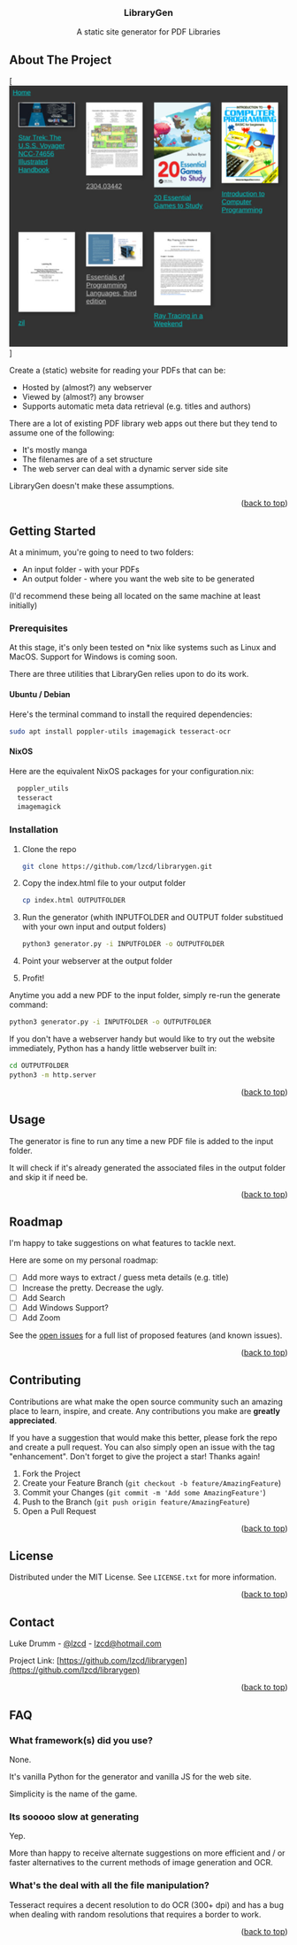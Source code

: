 <a name="readme-top"></a>

<br />
<div align="center">
  <h3 align="center">LibraryGen</h3>

  <p align="center">
    A static site generator for PDF Libraries
  </p>
</div>


<!-- ABOUT THE PROJECT -->
## About The Project

[![Screen Shot][product-screenshot]]

Create a (static) website for reading your PDFs that can be:
* Hosted by (almost?) any webserver
* Viewed by (almost?) any browser
* Supports automatic meta data retrieval (e.g. titles and authors)

There are a lot of existing PDF library web apps out there but they tend to assume one of the following:
* It's mostly manga
* The filenames are of a set structure
* The web server can deal with a dynamic server side site

LibraryGen doesn't make these assumptions.

<p align="right">(<a href="#readme-top">back to top</a>)</p>


<!-- GETTING STARTED -->
## Getting Started

At a minimum, you're going to need to two folders:
* An input folder - with your PDFs
* An output folder - where you want the web site to be generated

(I'd recommend these being all located on the same machine at least initially)


### Prerequisites

At this stage, it's only been tested on *nix like systems such as Linux and MacOS. Support for Windows is coming soon.


There are three utilities that LibraryGen relies upon to do its work.

#### Ubuntu / Debian

Here's the terminal command to install the required dependencies:

  ```sh
  sudo apt install poppler-utils imagemagick tesseract-ocr
  ```

#### NixOS

Here are the equivalent NixOS packages for your configuration.nix:

```nix
  poppler_utils
  tesseract
  imagemagick
```

### Installation


1. Clone the repo
   ```sh
   git clone https://github.com/lzcd/librarygen.git
   ```

2. Copy the index.html file to your output folder
    ```sh
    cp index.html OUTPUTFOLDER
    ```
3. Run the generator (whith INPUTFOLDER and OUTPUT folder substitued with your own input and output folders)
   ```sh
   python3 generator.py -i INPUTFOLDER -o OUTPUTFOLDER
   ```

4. Point your webserver at the output folder

5. Profit!

Anytime you add a new PDF to the input folder, simply re-run the generate command:

   ```sh
   python3 generator.py -i INPUTFOLDER -o OUTPUTFOLDER
   ```


If you don't have a webserver handy but would like to try out the website immediately, Python has a handy little webserver built in:

   ```sh
   cd OUTPUTFOLDER
   python3 -m http.server
   ```

<p align="right">(<a href="#readme-top">back to top</a>)</p>


<!-- USAGE EXAMPLES -->
## Usage

The generator is fine to run any time a new PDF file is added to the input folder.

It will check if it's already generated the associated files in the output folder and skip it if need be.

<p align="right">(<a href="#readme-top">back to top</a>)</p>



<!-- ROADMAP -->
## Roadmap

I'm happy to take suggestions on what features to tackle next.

Here are some on my personal roadmap:
- [ ] Add more ways to extract / guess meta details (e.g. title)
- [ ] Increase the pretty. Decrease the ugly.
- [ ] Add Search
- [ ] Add Windows Support? 
- [ ] Add Zoom

See the [open issues](https://github.com/lzcd/librarygen/issues) for a full list of proposed features (and known issues).

<p align="right">(<a href="#readme-top">back to top</a>)</p>


<!-- CONTRIBUTING -->
## Contributing

Contributions are what make the open source community such an amazing place to learn, inspire, and create. Any contributions you make are **greatly appreciated**.

If you have a suggestion that would make this better, please fork the repo and create a pull request. You can also simply open an issue with the tag "enhancement".
Don't forget to give the project a star! Thanks again!

1. Fork the Project
2. Create your Feature Branch (`git checkout -b feature/AmazingFeature`)
3. Commit your Changes (`git commit -m 'Add some AmazingFeature'`)
4. Push to the Branch (`git push origin feature/AmazingFeature`)
5. Open a Pull Request

<p align="right">(<a href="#readme-top">back to top</a>)</p>


<!-- LICENSE -->
## License

Distributed under the MIT License. See `LICENSE.txt` for more information.

<p align="right">(<a href="#readme-top">back to top</a>)</p>



<!-- CONTACT -->
## Contact

Luke Drumm - [@lzcd](https://twitter.com/lzcd) - lzcd@hotmail.com

Project Link: [https://github.com/lzcd/librarygen](https://github.com/lzcd/librarygen)

<p align="right">(<a href="#readme-top">back to top</a>)</p>



<!-- FAQ -->
## FAQ

### What framework(s) did you use?

None.

It's vanilla Python for the generator and vanilla JS for the web site.

Simplicity is the name of the game.

### Its sooooo slow at generating

Yep.

More than happy to receive alternate suggestions on more efficient and / or faster alternatives to the current methods of image generation and OCR.

### What's the deal with all the file manipulation?

Tesseract requires a decent resolution to do OCR (300+ dpi) and has a bug when dealing with random resolutions that requires a border to work.



<p align="right">(<a href="#readme-top">back to top</a>)</p>



<!-- MARKDOWN LINKS & IMAGES -->
<!-- https://www.markdownguide.org/basic-syntax/#reference-style-links -->

[product-screenshot]: images/screenshot.jpg

